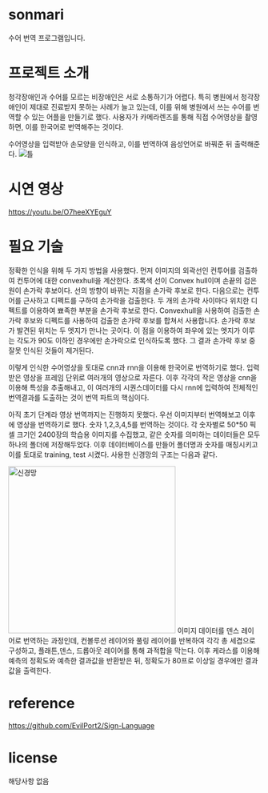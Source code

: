 # sonmari
수어 번역 프로그램입니다.

# 프로젝트 소개
청각장애인과 수어를 모르는 비장애인은 서로 소통하기가 어렵다. 특히 병원에서 청각장애인이 제대로 진료받지 못하는 사례가 늘고 있는데,
이를 위해 병원에서 쓰는 수어를 번역할 수 있는 어플을 만들기로 했다.
사용자가 카메라렌즈를 통해 직접 수어영상을 촬영하면, 이를 한국어로 번역해주는 것이다.

수어영상을 입력받아 손모양을 인식하고, 이를 번역하여 음성언어로 바꿔준 뒤 출력해준다.
![틀](https://user-images.githubusercontent.com/74365895/101729534-a71f9800-3afb-11eb-8a29-49b4a98d48f5.jpg)

# 시연 영상
https://youtu.be/O7heeXYEguY

# 필요 기술

정확한 인식을 위해 두 가지 방법을 사용했다. 먼저 이미지의 외곽선인 컨투어를 검출하여 컨투어에 대한 convexhull을 계산한다. 초록색 선이 Convex hull이며 손끝의 검은 원이 손가락 후보이다. 선의 방향이 바뀌는 지점을 손가락 후보로 한다. 
다음으로는 컨투어를 근사하고 디펙트를 구하여 손가락을 검출한다. 두 개의 손가락 사이마다 위치한 디펙트를 이용하여 뾰족한 부분을 손가락 후보로 한다.
Convexhull을 사용하여 검출한 손가락 후보와 디펙트를 사용하여 검출한 손가락 후보를 합쳐서 사용합니다. 손가락 후보가 발견된 위치는 두 엣지가 만나는 곳이다. 이 점을 이용하여 좌우에 있는 엣지가 이루는 각도가 90도 이하인 경우에만 손가락으로 인식하도록 했다. 그 결과 손가락 후보 중 잘못 인식된 것들이 제거된다.

이렇게 인식한 수어영상을 토대로 cnn과 rnn을 이용해 한국어로 번역하기로 했다. 입력받은 영상을 프레임 단위로 여러개의 영상으로 자른다. 이후 각각의 작은 영상을 cnn을 이용해 특성을 추출해내고, 이 여러개의 시퀀스데이터를 다시 rnn에 입력하여 전체적인 번역결과를 도출하는 것이 번역 파트의 핵심이다.

아직 초기 단계라 영상 번역까지는 진행하지 못했다. 
우선 이미지부터 번역해보고 이후에 영상을 번역하기로 했다. 숫자 1,2,3,4,5를 번역하는 것이다. 
각 숫자별로 50*50 픽셀 크기인 2400장의 학습용 이미지를 수집했고, 같은 숫자를 의미하는 데이터들은 모두 하나의 폴더에 저장해두었다. 이후 데이터베이스를 만들어 폴더명과 숫자를 매칭시키고
이를 토대로 training, test 시켰다.
사용한 신경망의 구조는 다음과 같다.

<img width="334" alt="신경망" src="https://user-images.githubusercontent.com/74365895/101729589-c61e2a00-3afb-11eb-9653-f9ff3c19d05c.png">
이미지 데이터를 덴스 레이어로 번역하는 과정인데, 컨볼루션 레이어와 풀링 레이어를 반복하여 각각 총 세겹으로 구성하고, 플래튼,덴스, 드롭아웃 레이어를 통해 과적합을 막는다.
이후 케라스를 이용해 예측의 정확도와 예측한 결과값을 반환받은 뒤, 정확도가 80프로 이상일 경우에만 결과값을 출력한다.



# reference
https://github.com/EvilPort2/Sign-Language

# license
해당사항 없음



